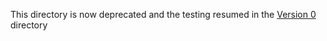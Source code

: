 This directory is now deprecated and the testing resumed in the [Version 0](../../System_Versions/Version_0/) directory